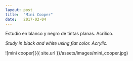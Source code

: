 ```yaml
---
layout: post
title:  "Mini Cooper"
date:   2017-02-04
---
```


Estudio en blanco y negro de tintas planas. Acrílico.

_Study in black and white using flat color. Acrylic._

![mini cooper]({{ site.url }}/assets/images/mini_cooper.jpg)

